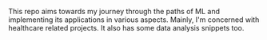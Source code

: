 This repo aims towards my journey through the paths of ML and implementing its applications in various aspects. Mainly, I'm concerned with healthcare related projects.  It also has some data analysis snippets too.
